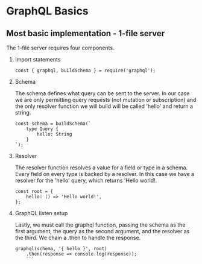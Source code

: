 # GraphQL Basics

## Most basic implementation - 1-file server

The 1-file server requires four components.

1. Import statements

    ```const { graphql, buildSchema } = require('graphql');```

2. Schema

    The schema defines what query can be sent to the server. In our case we are only permitting query requests (not mutation or subscription) and the only resolver function we will build will be called 'hello' and return a string.

    ```
    const schema = buildSchema(`
        type Query {
            hello: String
        }
    `);
    ```

3. Resolver

    The resolver function resolves a value for a field or type in a schema. Every field on every type is backed by a resolver. In this case we have a resolver for the 'hello' query, which returns 'Hello world!.

    ```
    const root = {
        hello: () => 'Hello world!',
    };
    ```

4. GraphQL listen setup

    Lastly, we must call the graphql function, passing the schema as the first argument, the query as the second argument, and the resolver as the third. We chain a .then to handle the response.

    ```
    graphql(schema, '{ hello }', root)
        .then(response => console.log(response));
        ```